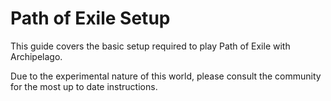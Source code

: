 # Path of Exile Setup

This guide covers the basic setup required to play Path of Exile with Archipelago.

Due to the experimental nature of this world, please consult the community for the most up to date instructions.